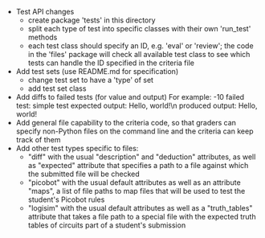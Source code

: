 * Test API changes
    - create package 'tests' in this directory
    - split each type of test into specific classes with their own
      'run_test' methods
    - each test class should specify an ID, e.g. 'eval' or 'review';
      the code in the 'files' package will check all available test class
      to see which tests can handle the ID specified in the criteria file
* Add test sets (use README.md for specification)
    - change test set to have a 'type' of set
    - add test set class
* Add diffs to failed tests (for value and output)
  For example: -10  failed test: simple test
                    expected output: Hello, world!\n
                    produced output: Hello, world!
* Add general file capability to the criteria code, so that graders can specify
  non-Python files on the command line and the criteria can keep track of them
* Add other test types specific to files:
    - "diff" with the usual "description" and "deduction" attributes, as well
      as "expected" attribute that specifies a path to a file against which the
      submitted file will be checked
    - "picobot" with the usual default attributes as well as an attribute
      "maps", a list of file paths to map files that will be used to test the
      student's Picobot rules
    - "logisim" with the usual default attributes as well as a "truth_tables"
      attribute that takes a file path to a special file with the expected
      truth tables of circuits part of a student's submission
